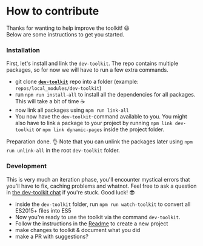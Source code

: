# How to contribute
Thanks for wanting to help improve the toolkit! 😃
<br>Below are some instructions to get you started.

### Installation
First, let's install and link the `dev-toolkit`. The repo contains multiple packages, so for now we will have to run a few extra commands.
- git clone [**`dev-toolkit`**](https://github.com/stoikerty/dev-toolkit) repo into a folder (example: `repos/local_modules/dev-toolkit`)
- run `npm run install-all` to install all the dependencies for all packages. This will take a bit of time ☕️
- now link all packages using `npm run link-all`
- You now have the `dev-toolkit`-command available to you. You might also have to link a package to your project by running `npm link dev-toolkit` or `npm link dynamic-pages` inside the project folder.

Preparation done. 👌
Note that you can unlink the packages later using `npm run unlink-all` in the root `dev-toolkit` folder.

### Development
This is very much an iteration phase, you'll encounter mystical errors that you'll have to fix, caching problems and whatnot. Feel free to ask a question in [the dev-toolkit chat](https://gitter.im/stoikerty/dev-toolkit) if you're stuck. Good luck! 😎
- inside the `dev-toolkit` folder, run `npm run watch-toolkit` to convert all ES2015+ files into ES5
- Now you're ready to use the toolkit via the command `dev-toolkit`.
- Follow the instructions in the [Readme](/Readme.md) to create a new project
- make changes to toolkit & document what you did
- make a PR with suggestions?
